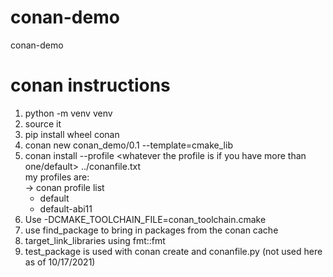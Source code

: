 # conan-demo
conan-demo

# conan instructions

1. python -m venv venv
2. source it
3. pip install wheel conan
4. conan new conan_demo/0.1 --template=cmake_lib
5. conan install --profile <whatever the profile is if you have more than one/default> ../conanfile.txt\
my profiles are: \
-> conan profile list
   * default
   * default-abi11
6. Use -DCMAKE_TOOLCHAIN_FILE=conan_toolchain.cmake
7. use find_package to bring in packages from the conan cache
8. target_link_libraries using fmt::fmt
9. test_package is used with conan create and conanfile.py (not used here as of 10/17/2021)
